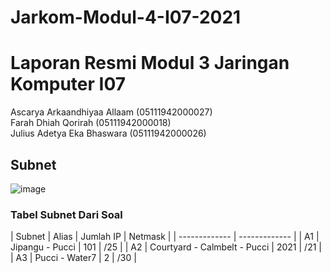 # Jarkom-Modul-4-I07-2021

# Laporan Resmi Modul 3 Jaringan Komputer I07
Ascarya Arkaandhiyaa Allaam (05111942000027)\
Farah Dhiah Qorirah (05111942000018)\
Julius Adetya Eka Bhaswara (05111942000026)

## Subnet

![image](https://user-images.githubusercontent.com/77782259/143684812-c3134e39-bd3a-48ba-9d5c-bd4671fc5577.png)

### Tabel Subnet Dari Soal


| Subnet | Alias | Jumlah IP | Netmask |
| ------------- | ------------- |
| A1 | Jipangu - Pucci | 101 | /25 |
| A2 | Courtyard - Calmbelt - Pucci | 2021 | /21 |
| A3 | Pucci - Water7 | 2 | /30 |
